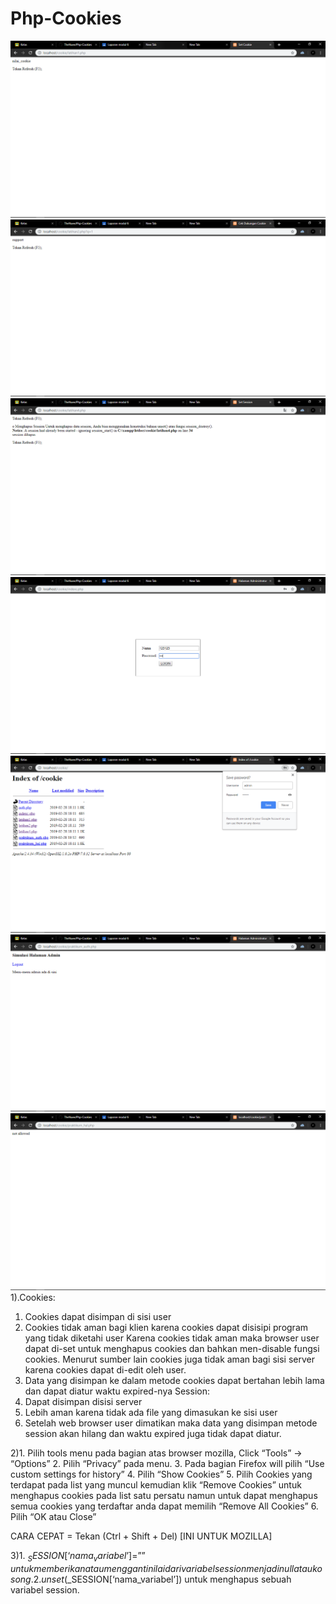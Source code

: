 # Php-Cookies
![alt text](https://github.com/TheNuee/Php-Cookies/blob/master/Screenshot%20(34).png)
![alt text](https://github.com/TheNuee/Php-Cookies/blob/master/Screenshot%20(35).png)
![alt text](https://github.com/TheNuee/Php-Cookies/blob/master/Screenshot%20(36).png)
![alt text](https://github.com/TheNuee/Php-Cookies/blob/master/Screenshot%20(37).png)
![alt text](https://github.com/TheNuee/Php-Cookies/blob/master/Screenshot%20(38).png)
![alt text](https://github.com/TheNuee/Php-Cookies/blob/master/Screenshot%20(39).png)
![alt text](https://github.com/TheNuee/Php-Cookies/blob/master/Screenshot%20(40).png)
1).Cookies:
1. Cookies dapat disimpan di sisi user
2. Cookies tidak aman bagi klien karena cookies dapat disisipi program yang tidak diketahi user
Karena cookies tidak aman maka browser user dapat di-set untuk menghapus cookies dan bahkan men-disable fungsi cookies. Menurut sumber lain cookies juga tidak aman bagi sisi server karena cookies dapat di-edit oleh user.
3. Data yang disimpan ke dalam metode cookies dapat bertahan lebih lama dan dapat diatur waktu expired-nya
Session:
1. Dapat disimpan disisi server
2. Lebih aman karena tidak ada file yang dimasukan ke sisi user
3. Setelah web browser user dimatikan maka data yang disimpan metode session akan hilang dan waktu expired juga tidak dapat diatur.

2)1. Pilih tools menu pada bagian atas browser mozilla, Click “Tools” -> “Options”
2. Pilih “Privacy” pada menu.
3. Pada bagian Firefox will pilih “Use custom settings for history”
4. Pilih “Show Cookies”
5. Pilih Cookies yang terdapat pada list yang muncul kemudian klik “Remove Cookies” untuk menghapus cookies pada list satu persatu namun untuk dapat menghapus semua cookies yang terdaftar anda dapat memilih “Remove All Cookies”
6. Pilih “OK atau Close”

CARA CEPAT = Tekan (Ctrl + Shift + Del)
[INI UNTUK MOZILLA]

3)1. $_SESSION[‘nama_variabel’] = ” ” untuk memberikan atau mengganti nilai dari variabel session menjadi null atau kosong.
2. unset ($_SESSION[‘nama_variabel’]) untuk menghapus sebuah variabel session.

<?php
// Untuk menghapus session tertentu
unset($_SESSION['Try']);

3.  session_destroy() untuk menghapus semua variabel session yang mungkin ada banyak variabel session yang dibuat. Fungsi session destroy tidak memerlukan argumen dalam penggunaanya.

// Untuk menghapus semua session
session_destroy;
?>
